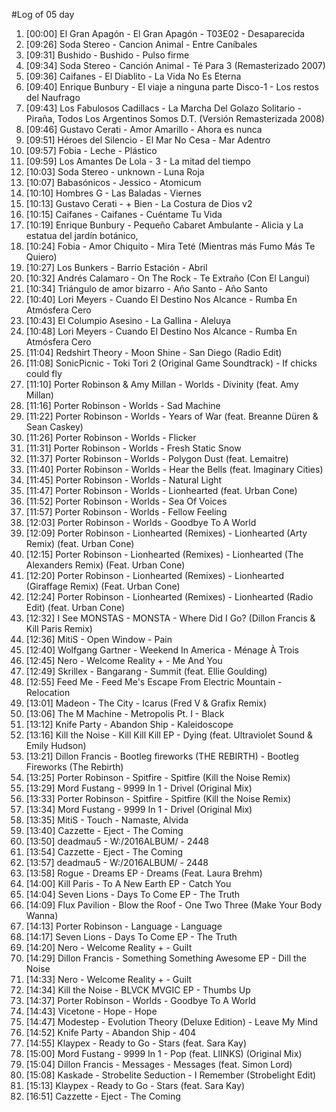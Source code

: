 #Log of 05 day

1. [00:00] El Gran Apagón - El Gran Apagón - T03E02 - Desaparecida
1. [09:26] Soda Stereo - Cancion Animal - Entre Caníbales
1. [09:31] Bushido - Bushido - Pulso firme
1. [09:34] Soda Stereo - Canción Animal - Té Para 3 (Remasterizado 2007)
1. [09:36] Caifanes - El Diablito - La Vida No Es Eterna
1. [09:40] Enrique Bunbury - El viaje a ninguna parte Disco-1 - Los restos del Naufrago
1. [09:43] Los Fabulosos Cadillacs - La Marcha Del Golazo Solitario - Piraña, Todos Los Argentinos Somos D.T. (Versión Remasterizada 2008)
1. [09:46] Gustavo Cerati - Amor Amarillo - Ahora es nunca
1. [09:51] Héroes del Silencio - El Mar No Cesa - Mar Adentro
1. [09:57] Fobia - Leche - Plástico
1. [09:59] Los Amantes De Lola - 3 - La mitad del tiempo
1. [10:03] Soda Stereo - unknown - Luna Roja
1. [10:07] Babasónicos - Jessico - Atomicum
1. [10:10] Hombres G - Las Baladas - Viernes
1. [10:13] Gustavo Cerati - + Bien - La Costura de Dios v2
1. [10:15] Caifanes - Caifanes - Cuéntame Tu Vida
1. [10:19] Enrique Bunbury - Pequeño Cabaret Ambulante - Alicia y La estatua del jardín botánico,
1. [10:24] Fobia - Amor Chiquito - Mira Teté (Mientras más Fumo Más Te Quiero)
1. [10:27] Los Bunkers - Barrio Estación - Abril
1. [10:32] Andrés Calamaro - On The Rock - Te Extraño (Con El Langui)
1. [10:34] Triángulo de amor bizarro - Año Santo - Año Santo
1. [10:40] Lori Meyers - Cuando El Destino Nos Alcance - Rumba En Atmósfera Cero
1. [10:43] El Columpio Asesino - La Gallina - Aleluya
1. [10:48] Lori Meyers - Cuando El Destino Nos Alcance - Rumba En Atmósfera Cero
1. [11:04] Redshirt Theory - Moon Shine - San Diego (Radio Edit)
1. [11:08] SonicPicnic - Toki Tori 2 (Original Game Soundtrack) - If chicks could fly
1. [11:10] Porter Robinson & Amy Millan - Worlds - Divinity (feat. Amy Millan)
1. [11:16] Porter Robinson - Worlds - Sad Machine
1. [11:22] Porter Robinson - Worlds - Years of War (feat. Breanne Düren & Sean Caskey)
1. [11:26] Porter Robinson - Worlds - Flicker
1. [11:31] Porter Robinson - Worlds - Fresh Static Snow
1. [11:37] Porter Robinson - Worlds - Polygon Dust (feat. Lemaitre)
1. [11:40] Porter Robinson - Worlds - Hear the Bells (feat. Imaginary Cities)
1. [11:45] Porter Robinson - Worlds - Natural Light
1. [11:47] Porter Robinson - Worlds - Lionhearted (feat. Urban Cone)
1. [11:52] Porter Robinson - Worlds - Sea Of Voices
1. [11:57] Porter Robinson - Worlds - Fellow Feeling
1. [12:03] Porter Robinson - Worlds - Goodbye To A World
1. [12:09] Porter Robinson - Lionhearted (Remixes) - Lionhearted (Arty Remix) (feat. Urban Cone)
1. [12:15] Porter Robinson - Lionhearted (Remixes) - Lionhearted (The Alexanders Remix) (Feat. Urban Cone)
1. [12:20] Porter Robinson - Lionhearted (Remixes) - Lionhearted (Giraffage Remix) (Feat. Urban Cone)
1. [12:24] Porter Robinson - Lionhearted (Remixes) - Lionhearted (Radio Edit) (feat. Urban Cone)
1. [12:32] I See MONSTAS - MONSTA - Where Did I Go? (Dillon Francis & Kill Paris Remix)
1. [12:36] MitiS - Open Window - Pain
1. [12:40] Wolfgang Gartner - Weekend In America - Ménage À Trois
1. [12:45] Nero - Welcome Reality + - Me And You
1. [12:49] Skrillex - Bangarang - Summit (feat. Ellie Goulding)
1. [12:55] Feed Me - Feed Me's Escape From Electric Mountain - Relocation
1. [13:01] Madeon - The City - Icarus (Fred V & Grafix Remix)
1. [13:06] The M Machine - Metropolis Pt. I - Black
1. [13:12] Knife Party - Abandon Ship - Kaleidoscope
1. [13:16] Kill the Noise - Kill Kill Kill EP - Dying (feat. Ultraviolet Sound & Emily Hudson)
1. [13:21] Dillon Francis - Bootleg fireworks (THE REBIRTH) - Bootleg Fireworks (The Rebirth)
1. [13:25] Porter Robinson - Spitfire - Spitfire (Kill the Noise Remix)
1. [13:29] Mord Fustang - 9999 In 1 - Drivel (Original Mix)
1. [13:33] Porter Robinson - Spitfire - Spitfire (Kill the Noise Remix)
1. [13:34] Mord Fustang - 9999 In 1 - Drivel (Original Mix)
1. [13:35] MitiS - Touch - Namaste, Alvida
1. [13:40] Cazzette - Eject - The Coming
1. [13:50] deadmau5 - W:/2016ALBUM/ - 2448
1. [13:54] Cazzette - Eject - The Coming
1. [13:57] deadmau5 - W:/2016ALBUM/ - 2448
1. [13:58] Rogue - Dreams EP - Dreams (Feat. Laura Brehm)
1. [14:00] Kill Paris - To A New Earth EP - Catch You
1. [14:04] Seven Lions - Days To Come EP - The Truth
1. [14:09] Flux Pavilion - Blow the Roof - One Two Three (Make Your Body Wanna)
1. [14:13] Porter Robinson - Language - Language
1. [14:17] Seven Lions - Days To Come EP - The Truth
1. [14:20] Nero - Welcome Reality + - Guilt
1. [14:29] Dillon Francis - Something Something Awesome EP - Dill the Noise
1. [14:33] Nero - Welcome Reality + - Guilt
1. [14:34] Kill the Noise - BLVCK MVGIC EP - Thumbs Up
1. [14:37] Porter Robinson - Worlds - Goodbye To A World
1. [14:43] Vicetone - Hope - Hope
1. [14:47] Modestep - Evolution Theory (Deluxe Edition) - Leave My Mind
1. [14:52] Knife Party - Abandon Ship - 404
1. [14:55] Klaypex - Ready to Go - Stars (feat. Sara Kay)
1. [15:00] Mord Fustang - 9999 In 1 - Pop (feat. LIINKS) (Original Mix)
1. [15:04] Dillon Francis - Messages - Messages (feat. Simon Lord)
1. [15:08] Kaskade - Strobelite Seduction - I Remember (Strobelight Edit)
1. [15:13] Klaypex - Ready to Go - Stars (feat. Sara Kay)
1. [16:51] Cazzette - Eject - The Coming
